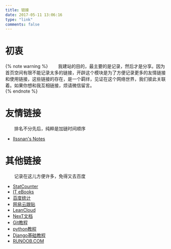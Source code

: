```yaml
---
title: 链接
date: 2017-05-11 13:06:16
type: "link"
comments: false
---
```

# 初衷
{% note warning %}
&emsp;&emsp;我建站的目的，最主要的是记录，然后才是分享。因为首页空间有限不能记录太多的链接，开辟这个模块是为了方便记录更多的友情链接和使用链接，这些链接的存在，是一个羁绊，见证在这个网络世界，我们彼此关联着。如果你想和我互相链接，烦请微信留言。  
{% endnote %}

# 友情链接
&emsp;&emsp;排名不分先后，纯粹是加链时间顺序
- [IIssnan's Notes](http://notes.iissnan.com/)  

# 其他链接
&emsp;&emsp;记录在这儿方便许多，免得又去百度
- [StatCounter](http://gs.statcounter.com/)
- [IT eBooks](http://www.allitebooks.com/)
- [百度统计](https://tongji.baidu.com/web/welcome/login)
- [网易云跟贴](https://gentie.163.com/)
- [LeanCloud](https://leancloud.cn/)
- [NexT文档](http://theme-next.iissnan.com/)
- [Git教程](http://www.liaoxuefeng.com/wiki/0013739516305929606dd18361248578c67b8067c8c017b000)
- [python教程](http://www.liaoxuefeng.com/wiki/0014316089557264a6b348958f449949df42a6d3a2e542c000)
- [Django基础教程](http://code.ziqiangxuetang.com/django/django-tutorial.html)
- [RUNOOB.COM](http://www.runoob.com/)
